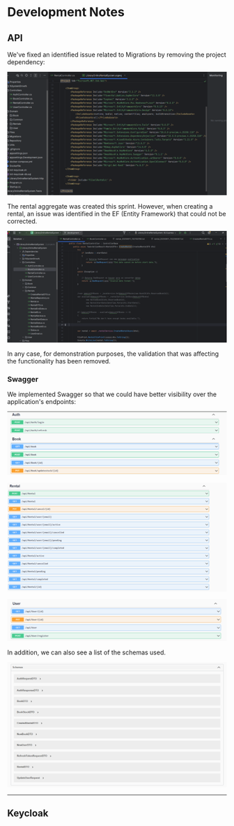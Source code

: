 # Development Notes

## API

We've fixed an identified issue related to Migrations by removing the project dependency:

![csproj without migration.png](Pictures/csproj%20without%20migration.png)

The rental aggregate was created this sprint. However, when creating a rental, an issue was identified in the EF (Entity Framework) that could not be corrected.

![rental problem - ef.png](Pictures/rental%20problem%20-%20ef.png)

In any case, for demonstration purposes, the validation that was affecting the functionality has been removed.

### Swagger

We implemented Swagger so that we could have better visibility over the application's endpoints:

![Endpoints p1.png](Pictures/Endpoints%20p1.png)

![Endpoints p2.png](Pictures/Endpoints%20p2.png)

![Endpoints p3.png](Pictures/Endpoints%20p3.png)

In addition, we can also see a list of the schemas used.

![Schemas.png](Pictures/Schemas.png)

---

## Keycloak







